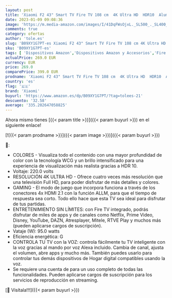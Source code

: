 ```yaml
---
layout: post
title: 'Xiaomi F2 43" Smart TV Fire TV 108 cm  4K Ultra HD  HDR10  Aluminio sin Marcos  Airplay  Prime Video  Netflix  Control de Voz de Alexa  HDMI 2.1  Bluetooth  USB  Sintonizador Triple  2022  Negro'
date: 2023-01-09 09:08:36
image: 'https://m.media-amazon.com/images/I/41DqFWsOjxL._SL500_._SL400_.jpg'
comments: true
category: ofertas
author: 'tole.es'
slug: 'B09XY1G7PT-es Xiaomi F2 43" Smart TV Fire TV 108 cm 4K Ultra HD HDR10...'
sku: 'B09XY1G7PT-es'
tags: [ 'Dispositivos Amazon','Dispositivos Amazon y Accesorios','Fire TV','Televisores inteligentes','alexa','xiaomi','🇪🇸', ]
actualPrice: 269.0 EUR
currency: EUR
price: 269.0
comparePrice: 399.0 EUR
prodname: 'Xiaomi F2 43" Smart TV Fire TV 108 cm  4K Ultra HD  HDR10  Aluminio sin Marcos  Airplay  Prime Video  Netflix  Control de Voz de Alexa  HDMI 2.1  Bluetooth  USB  Sintonizador Triple  2022  Negro'
country: 'es'
flag: '🇪🇸'
brand: 'Xiaomi'
buyurl: 'https://www.amazon.es/dp/B09XY1G7PT/?tag=tolees-21'
descuento: '32.58'
average: '335.202647058825'
---
```


Ahora mismo tienes [{{< param title >}}]({{< param buyurl >}}) en el siguiente enlace!

[![{{< param prodname >}}]({{< param image >}})]({{< param buyurl >}})

🔎:

- COLORES - Visualiza todo el contenido con una mayor profundidad de color con la tecnología WCG y un brillo intensificado para una experiencia de visualización más realista gracias a HDR 10.
- Voltaje: 220.0 volts
- RESOLUCIÓN 4K ULTRA HD - Ofrece cuatro veces más resolución que una televisión Full HD, para poder disfrutar de más detalles y colores.
- GAMING - El modo de juego que incorpora funciona a través de los conectores 4x HDMI 2.1 con la función ALLM, para que el tiempo de respuesta sea corto. Todo ello hace que esta TV sea ideal para disfrutar de tus partidas.
- ENTRETENIMIENTO SIN LÍMITES: con Fire TV integrado, podrás disfrutar de miles de apps y de canales como Netflix, Prime Video, Disney, YouTube, DAZN, Atresplayer, Mitele, RTVE Play y muchos más (pueden aplicarse cargos de suscripción).
- Vataje (W): 95.0 watts
- Eficiencia energética: G
- CONTROLA TU TV con la VOZ: controla fácilmente tu TV inteligente con la voz gracias al mando por voz Alexa incluido. Cambia de canal, ajusta el volumen, abre apps y mucho más. También puedes usarlo para controlar tus demás dispositivos de Hogar digital compatibles usando la voz.
- Se requiere una cuenta de para un uso completo de todas las funcionalidades. Pueden aplicarse cargos de suscripción para los servicios de reproducción en streaming.

[🛒 Visítala!!!]({{< param buyurl >}})
